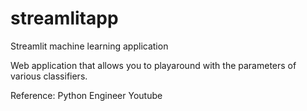 # streamlitapp
Streamlit machine learning application

Web application that allows you to playaround with the parameters of various classifiers. 

Reference: Python Engineer Youtube 
